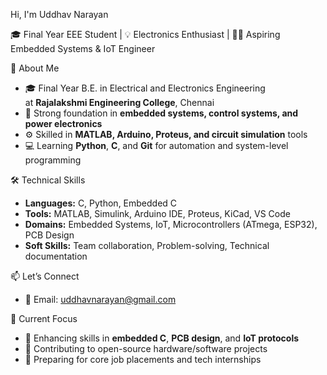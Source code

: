  Hi, I'm Uddhav Narayan

  🎓 Final Year EEE Student | 💡 Electronics Enthusiast | 👨‍💻 Aspiring Embedded Systems & IoT Engineer  


 🧠 About Me

- 🎓 Final Year B.E. in Electrical and Electronics Engineering  
  at **Rajalakshmi Engineering College**, Chennai  
- 🔬 Strong foundation in **embedded systems, control systems, and power electronics**  
- ⚙️ Skilled in **MATLAB, Arduino, Proteus, and circuit simulation** tools  
- 💻 Learning **Python**, **C**, and **Git** for automation and system-level programming  


🛠️ Technical Skills

- **Languages:** C, Python, Embedded C  
- **Tools:** MATLAB, Simulink, Arduino IDE, Proteus, KiCad, VS Code  
- **Domains:** Embedded Systems, IoT, Microcontrollers (ATmega, ESP32), PCB Design  
- **Soft Skills:** Team collaboration, Problem-solving, Technical documentation


 📫 Let’s Connect

- 📧 Email: uddhavnarayan@gmail.com


 📌 Current Focus

- 🔧 Enhancing skills in **embedded C**, **PCB design**, and **IoT protocols**  
- 📘 Contributing to open-source hardware/software projects  
- 📄 Preparing for core job placements and tech internships
